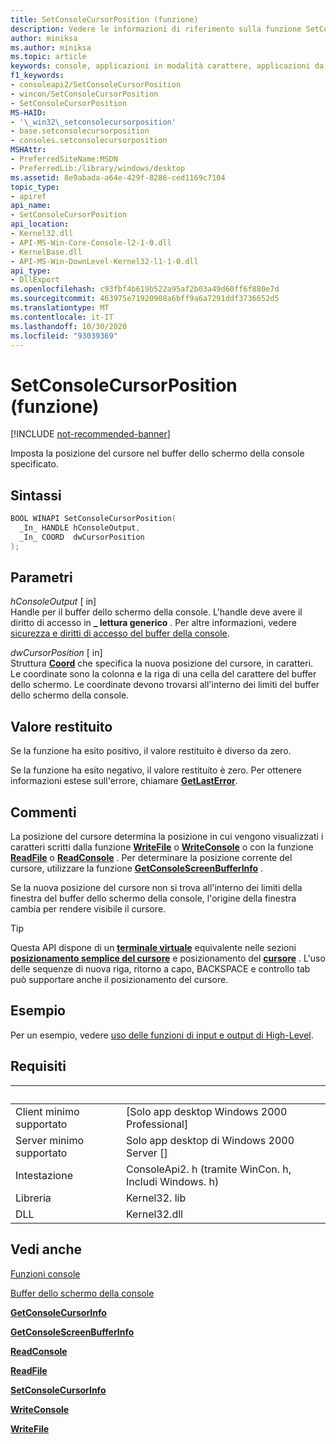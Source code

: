 ```yaml
---
title: SetConsoleCursorPosition (funzione)
description: Vedere le informazioni di riferimento sulla funzione SetConsoleCursorPosition, che imposta la posizione del cursore nel buffer dello schermo della console specificato.
author: miniksa
ms.author: miniksa
ms.topic: article
keywords: console, applicazioni in modalità carattere, applicazioni da riga di comando, applicazioni di terminale, api della console
f1_keywords:
- consoleapi2/SetConsoleCursorPosition
- wincon/SetConsoleCursorPosition
- SetConsoleCursorPosition
MS-HAID:
- '\_win32\_setconsolecursorposition'
- base.setconsolecursorposition
- consoles.setconsolecursorposition
MSHAttr:
- PreferredSiteName:MSDN
- PreferredLib:/library/windows/desktop
ms.assetid: 8e9abada-a64e-429f-8286-ced1169c7104
topic_type:
- apiref
api_name:
- SetConsoleCursorPosition
api_location:
- Kernel32.dll
- API-MS-Win-Core-Console-l2-1-0.dll
- KernelBase.dll
- API-MS-Win-DownLevel-Kernel32-l1-1-0.dll
api_type:
- DllExport
ms.openlocfilehash: c93fbf4b619b522a95af2b03a49d60ff6f880e7d
ms.sourcegitcommit: 463975e71920908a6bff9a6a7291ddf3736652d5
ms.translationtype: MT
ms.contentlocale: it-IT
ms.lasthandoff: 10/30/2020
ms.locfileid: "93039369"
---
```

# <a name="setconsolecursorposition-function"></a>SetConsoleCursorPosition (funzione)

[!INCLUDE [not-recommended-banner](./includes/not-recommended-banner.md)]

Imposta la posizione del cursore nel buffer dello schermo della console specificato.

## <a name="syntax"></a>Sintassi

```C
BOOL WINAPI SetConsoleCursorPosition(
  _In_ HANDLE hConsoleOutput,
  _In_ COORD  dwCursorPosition
);
```

## <a name="parameters"></a>Parametri

*hConsoleOutput* \[ in\]  
Handle per il buffer dello schermo della console. L'handle deve avere il diritto di accesso in **\_ lettura generico** . Per altre informazioni, vedere [sicurezza e diritti di accesso del buffer della console](console-buffer-security-and-access-rights.md).

*dwCursorPosition* \[ in\]  
Struttura [**Coord**](coord-str.md) che specifica la nuova posizione del cursore, in caratteri. Le coordinate sono la colonna e la riga di una cella del carattere del buffer dello schermo. Le coordinate devono trovarsi all'interno dei limiti del buffer dello schermo della console.

## <a name="return-value"></a>Valore restituito

Se la funzione ha esito positivo, il valore restituito è diverso da zero.

Se la funzione ha esito negativo, il valore restituito è zero. Per ottenere informazioni estese sull'errore, chiamare [**GetLastError**](https://msdn.microsoft.com/library/windows/desktop/ms679360).

## <a name="remarks"></a>Commenti

La posizione del cursore determina la posizione in cui vengono visualizzati i caratteri scritti dalla funzione [**WriteFile**](https://msdn.microsoft.com/library/windows/desktop/aa365747) o [**WriteConsole**](writeconsole.md) o con la funzione [**ReadFile**](https://msdn.microsoft.com/library/windows/desktop/aa365467) o [**ReadConsole**](readconsole.md) . Per determinare la posizione corrente del cursore, utilizzare la funzione [**GetConsoleScreenBufferInfo**](getconsolescreenbufferinfo.md) .

Se la nuova posizione del cursore non si trova all'interno dei limiti della finestra del buffer dello schermo della console, l'origine della finestra cambia per rendere visibile il cursore.

> [!TIP]
> Questa API dispone di un **[terminale virtuale](console-virtual-terminal-sequences.md)** equivalente nelle sezioni **[posizionamento semplice del cursore](console-virtual-terminal-sequences.md#simple-cursor-positioning)** e posizionamento del **[cursore](console-virtual-terminal-sequences.md#cursor-positioning)** . L'uso delle sequenze di nuova riga, ritorno a capo, BACKSPACE e controllo tab può supportare anche il posizionamento del cursore.

## <a name="examples"></a>Esempio

Per un esempio, vedere [uso delle funzioni di input e output di High-Level](using-the-high-level-input-and-output-functions.md).

## <a name="requirements"></a>Requisiti

| &nbsp; | &nbsp; |
|-|-|
| Client minimo supportato | \[Solo app desktop Windows 2000 Professional\] |
| Server minimo supportato | Solo app desktop di Windows 2000 Server \[\] |
| Intestazione | ConsoleApi2. h (tramite WinCon. h, Includi Windows. h) |
| Libreria | Kernel32. lib |
| DLL | Kernel32.dll |

## <a name="see-also"></a>Vedi anche

[Funzioni console](console-functions.md)

[Buffer dello schermo della console](console-screen-buffers.md)

[**GetConsoleCursorInfo**](getconsolecursorinfo.md)

[**GetConsoleScreenBufferInfo**](getconsolescreenbufferinfo.md)

[**ReadConsole**](readconsole.md)

[**ReadFile**](https://msdn.microsoft.com/library/windows/desktop/aa365467)

[**SetConsoleCursorInfo**](setconsolecursorinfo.md)

[**WriteConsole**](writeconsole.md)

[**WriteFile**](https://msdn.microsoft.com/library/windows/desktop/aa365747)
